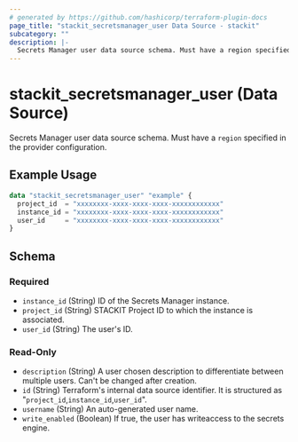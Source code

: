 ```yaml
---
# generated by https://github.com/hashicorp/terraform-plugin-docs
page_title: "stackit_secretsmanager_user Data Source - stackit"
subcategory: ""
description: |-
  Secrets Manager user data source schema. Must have a region specified in the provider configuration.
---
```


# stackit_secretsmanager_user (Data Source)

Secrets Manager user data source schema. Must have a `region` specified in the provider configuration.

## Example Usage

```terraform
data "stackit_secretsmanager_user" "example" {
  project_id  = "xxxxxxxx-xxxx-xxxx-xxxx-xxxxxxxxxxxx"
  instance_id = "xxxxxxxx-xxxx-xxxx-xxxx-xxxxxxxxxxxx"
  user_id     = "xxxxxxxx-xxxx-xxxx-xxxx-xxxxxxxxxxxx"
}
```

<!-- schema generated by tfplugindocs -->
## Schema

### Required

- `instance_id` (String) ID of the Secrets Manager instance.
- `project_id` (String) STACKIT Project ID to which the instance is associated.
- `user_id` (String) The user's ID.

### Read-Only

- `description` (String) A user chosen description to differentiate between multiple users. Can't be changed after creation.
- `id` (String) Terraform's internal data source identifier. It is structured as "`project_id`,`instance_id`,`user_id`".
- `username` (String) An auto-generated user name.
- `write_enabled` (Boolean) If true, the user has writeaccess to the secrets engine.
